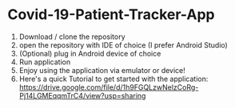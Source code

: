 # Covid-19-Patient-Tracker-App
1. Download / clone the repository 
2. open the repository with IDE of choice (I prefer Android Studio)
3. (Optional) plug in Android device of choice
4. Run application
5. Enjoy using the application via emulator or device!
6. Here's a quick Tutorial to get started with the application: https://drive.google.com/file/d/1h9FGQLzwNelzCoRg-Pj14LGMEqqmTrC4/view?usp=sharing
